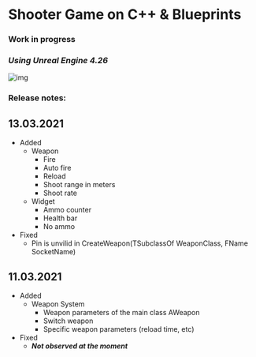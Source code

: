 # Shooter Game on C++ & Blueprints

### **Work in progress**

### *Using Unreal Engine 4.26*

![img](https://firebasestorage.googleapis.com/v0/b/personal-24c21.appspot.com/o/Projects%2FShooterGame.png?alt=media&token=60b2e3a8-d1f7-4f21-989e-481c4f22a90c)

### Release notes:
## 13.03.2021
* Added
  * Weapon
    * Fire
    * Auto fire
    * Reload
    * Shoot range in meters
    * Shoot rate
  * Widget
    * Ammo counter
    * Health bar
    * No ammo
* Fixed
  * Pin is unvilid in CreateWeapon(TSubclassOf<AWeapon> WeaponClass, FName SocketName)

    
## 11.03.2021
* Added
  * Weapon System
    * Weapon parameters of the main class AWeapon
    * Switch weapon
    * Specific weapon parameters (reload time, etс)
* Fixed
  * ***Not observed at the moment***


